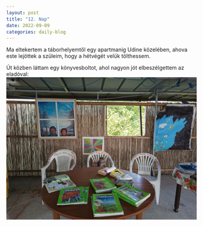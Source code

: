 ```yaml
---
layout: post
title: "12. Nap"
date: 2022-09-09
categories: daily-blog
---
```


Ma eltekertem a táborhelyemtől egy apartmanig Udine közelében, ahova este lejöttek a szüleim, hogy a hétvégét velük tölthessem.

Út közben láttam egy könyvesboltot, ahol nagyon jót elbeszélgettem az eladóval: ![Macska](/day12macska.jpg)

